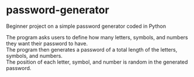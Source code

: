 # password-generator
Beginner project on a simple password generator coded in Python

The program asks users to define how many letters, symbols, and numbers they want their password to have. <br>
The program then generates a password of a total length of the letters, symbols, and numbers. <br>
The position of each letter, symbol, and number is random in the generated password.
